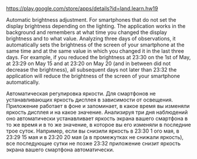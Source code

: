 https://play.google.com/store/apps/details?id=land.learn.hw19

Automatic brightness adjustment. For smartphones that do not set the display brightness depending on the lighting.
The application works in the background and remembers at what time you changed the display brightness and to what value.
Analyzing three days of observations, it automatically sets the brightness of the screen of your smartphone at the same time
 and at the same value in which you changed it in the last three days.
For example, if you reduced the brightness at 23:30 on the 1st of May, at 23:29 on May 15 and at 23:20 on May 20
 (and in between did not decrease the brightness), all subsequent days not later than 23:32 the application will reduce 
 the brightness of the screen of your smartphone automatically.


Автоматическая регулировка яркости. Для смартфонов не устанавливающих яркость дисплея в зависимости от освещения.
Приложение работает в фоне и запоминает, в какое время вы изменяли яркость дисплея и на какое значение.
Анализируя три дня наблюдений оно автоматически устанавливает яркость экрана вашего смартфона в то же время и в то же значение,
 в которое вы его изменяли в последние трое суток. 
Например, если вы снизили яркость в 23:30 1 ого мая, в 23:29 15 мая и в 23:20 20 мая (а в промежутках не снижали яркость),
 все последующие сутки не позже 23:32 приложение снизит яркость экрана вашего смартфона автоматически.
